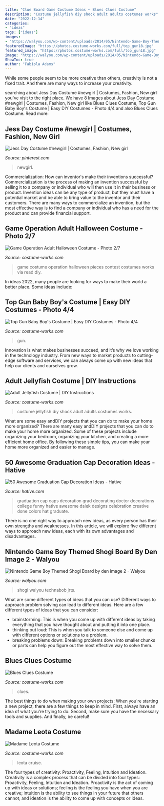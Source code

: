 ```yaml
---
title: "Clue Board Game Costume Ideas ~ Blues Clues Costume"
description: "Costume jellyfish diy shock adult adults costumes works"
date: "2022-12-14"
categories:
- "ideas"
tags: ["ideas"]
images:
- "https://walyou.com/wp-content/uploads/2014/05/Nintendo-Game-Boy-Themed-Shogi-Board-by-den-image-2.jpg"
featuredImage: "https://photos.costume-works.com/full/top_gun18.jpg"
featured_image: "https://photos.costume-works.com/full/top_gun18.jpg"
image: "https://walyou.com/wp-content/uploads/2014/05/Nintendo-Game-Boy-Themed-Shogi-Board-by-den-image-2.jpg"
ShowToc: true
author: "Fabiola Adams"
---
```



While some people seem to be more creative than others, creativity is not a fixed trait. And there are many ways to increase your creativity.

	

		
searching about Jess Day Costume #newgirl | Costumes, Fashion, New girl you've visit to the right place. We have 8 Images about Jess Day Costume #newgirl | Costumes, Fashion, New girl like Blues Clues Costume, Top Gun Baby Boy&#039;s Costume | Easy DIY Costumes - Photo 4/4 and also Blues Clues Costume. Read more:
		
    
## Jess Day Costume #newgirl | Costumes, Fashion, New Girl

<img loading=lazy src="https://i.pinimg.com/736x/3a/f9/e7/3af9e7efed91109da8603d72654b0c83.jpg" onerror="this.onerror=null;this.src='https://tse2.mm.bing.net/th?id=OIP.MHllrhAnuaxZgDBACQ-GfAHaKy&amp;pid=15.1';" alt="Jess Day Costume #newgirl | Costumes, Fashion, New girl">

_Source: pinterest.com_

>newgirl. 

	

Commercialization: How can inventor's make their inventions successful?
Commercialization is the process of making an invention successful by selling it to a company or individual who will then use it in their business or product. 
Invention ideas can be any type of product, but they must have a potential market and be able to bring value to the inventor and their customers. There are many ways to commercialize an invention, but the most effective way is to find a company or individual who has a need for the product and can provide financial support.

    
## Game Operation Adult Halloween Costume - Photo 2/7

<img loading=lazy src="https://photos.costume-works.com/full/game_operation1.jpg" onerror="this.onerror=null;this.src='https://tse2.mm.bing.net/th?id=OIP.9-LraxTET132m1fzV-iuDQHaJ3&amp;pid=15.1';" alt="Game Operation Adult Halloween Costume - Photo 2/7">

_Source: costume-works.com_

>game costume operation halloween pieces contest costumes works via read diy. 

	

In ideas 2022, many people are looking for ways to make their world a better place. Some ideas include:

    
## Top Gun Baby Boy&#039;s Costume | Easy DIY Costumes - Photo 4/4

<img loading=lazy src="https://photos.costume-works.com/full/top_gun18.jpg" onerror="this.onerror=null;this.src='https://tse1.mm.bing.net/th?id=OIP.gObCMimFxrZede_etEO4YwHaNK&amp;pid=15.1';" alt="Top Gun Baby Boy&#039;s Costume | Easy DIY Costumes - Photo 4/4">

_Source: costume-works.com_

>gun. 

	

Innovation is what makes businesses succeed, and it’s why we love working in the technology industry. From new ways to market products to cutting-edge software and services, we can always come up with new ideas that help our clients and ourselves grow.

    
## Adult Jellyfish Costume | DIY Instructions

<img loading=lazy src="https://photos.costume-works.com/full/jellyfish40.jpg" onerror="this.onerror=null;this.src='https://tse3.mm.bing.net/th?id=OIP.pQIUlywKeppO-f9w13MVCQAAAA&amp;pid=15.1';" alt="Adult Jellyfish Costume | DIY Instructions">

_Source: costume-works.com_

>costume jellyfish diy shock adult adults costumes works. 

	

What are some easy andDIY projects that you can do to make your home more organized?
There are many easy andDIY projects that you can do to make your home more organized. Some of these projects include organizing your bedroom, organizing your kitchen, and creating a more efficient home office. By following these simple tips, you can make your home more organized and easier to manage.

    
## 50 Awesome Graduation Cap Decoration Ideas - Hative

<img loading=lazy src="https://hative.com/wp-content/uploads/2014/02/graduation-cap/decorating-graduation-cap-38.jpg" onerror="this.onerror=null;this.src='https://tse2.mm.bing.net/th?id=OIP.DOl_zzV1E8ALaq-G8p3qlwHaIc&amp;pid=15.1';" alt="50 Awesome Graduation Cap Decoration Ideas - Hative">

_Source: hative.com_

>graduation cap caps decoration grad decorating doctor decorations college funny hative awesome dalek designs celebration creative done colors hat graduate. 

	

There is no one right way to approach new ideas, as every person has their own strengths and weaknesses. In this article, we will explore five different ways to approach new ideas, each with its own advantages and disadvantages.

    
## Nintendo Game Boy Themed Shogi Board By Den Image 2 - Walyou

<img loading=lazy src="https://walyou.com/wp-content/uploads/2014/05/Nintendo-Game-Boy-Themed-Shogi-Board-by-den-image-2.jpg" onerror="this.onerror=null;this.src='https://tse4.mm.bing.net/th?id=OIP.SE-pZpEGKiKgANQatYD00QHaHa&amp;pid=15.1';" alt="Nintendo Game Boy Themed Shogi Board by den image 2 - Walyou">

_Source: walyou.com_

>shogi walyou technabob jrts. 

	

What are some different types of ideas that you can use?
Different ways to approach problem solving can lead to different ideas. Here are a few different types of ideas that you can consider: 
- brainstorming: This is when you come up with different ideas by taking everything that you have thought about and putting it into one place. 
- thinking out loud: This is when you talk to someone else and come up with different options or solutions to a problem. 
- breaking problems down: Breaking problems down into smaller chunks or parts can help you figure out the most effective way to solve them.

    
## Blues Clues Costume

<img loading=lazy src="https://photos.costume-works.com/full/blues_clues-32106-1.jpg" onerror="this.onerror=null;this.src='https://tse1.mm.bing.net/th?id=OIP.yFx51g49_sRYaBYfT9nx3wHaKr&amp;pid=15.1';" alt="Blues Clues Costume">

_Source: costume-works.com_

>clues. 

	

The best things to do when making your own projects:
When you're starting a new project, there are a few things to keep in mind. First, always have an idea of what you're trying to do. Second, make sure you have the necessary tools and supplies. And finally, be careful!

    
## Madame Leota Costume

<img loading=lazy src="https://photos.costume-works.com/full/madame_leota1.jpg" onerror="this.onerror=null;this.src='https://tse3.mm.bing.net/th?id=OIP.vquPF-QwxCje7NWcIiDiygHaM2&amp;pid=15.1';" alt="Madame Leota Costume">

_Source: costume-works.com_

>leota cruise. 

	

The four types of creativity: Proactivity, Feeling, Intuition and Ideation.
Creativity is a complex process that can be divided into four types: Proactivity, Feeling, Intuition and Ideation. Proactivity is the act of coming up with ideas or solutions; feeling is the feeling you have when you are creative; intuition is the ability to see things in your future that others cannot; and ideation is the ability to come up with concepts or ideas.

